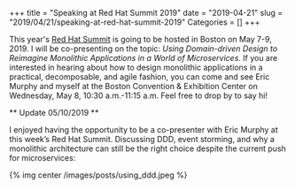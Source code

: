 +++
title = "Speaking at Red Hat Summit 2019"
date = "2019-04-21"
slug = "2019/04/21/speaking-at-red-hat-summit-2019"
Categories = []
+++

This year's [Red Hat Summit](https://www.redhat.com/en/summit/2019) is going to be hosted in Boston on May 7-9, 2019. I will be co-presenting on the topic: *Using Domain-driven Design to Reimagine Monolithic Applications in a World of Microservices*. If you are interested in hearing about how to design monolithic applications in a practical, decomposable, and agile fashion, you can come and see Eric Murphy and myself at the Boston Convention & Exhibition Center on Wednesday, May 8, 10:30 a.m.-11:15 a.m. Feel free to drop by to say hi!

<!-- more -->

** Update 05/10/2019 **

I enjoyed having the opportunity to be a co-presenter with Eric Murphy at this week’s Red Hat Summit. Discussing DDD, event storming, and why a monolithic architecture can still be the right choice despite the current push for microservices:

{% img center /images/posts/using_ddd.jpeg %}
